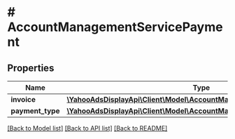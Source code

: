 # # AccountManagementServicePayment

## Properties

Name | Type | Description | Notes
------------ | ------------- | ------------- | -------------
**invoice** | [**\YahooAdsDisplayApi\Client\Model\AccountManagementServiceInvoice**](AccountManagementServiceInvoice.md) |  | [optional]
**payment_type** | [**\YahooAdsDisplayApi\Client\Model\AccountManagementServicePaymentType**](AccountManagementServicePaymentType.md) |  | [optional]

[[Back to Model list]](../../README.md#models) [[Back to API list]](../../README.md#endpoints) [[Back to README]](../../README.md)
